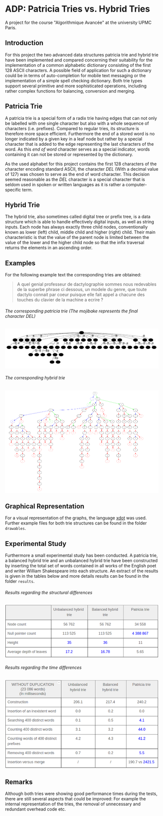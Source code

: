 # ADP: Patricia Tries vs. Hybrid Tries
A project for the course "Algorithmique Avancée" at the university UPMC Paris.

## Introduction
For this project the two advanced data structures patricia trie and hybrid trie have been implemented and compared
concerning their suitability for the implementation of a common alphabetic dictionary consisting of the first
128 ASCII characters. A possible field of application for such a dictionary could be in terms of auto-completion
for mobile text messaging or the implementation of a simple spell checking dictionary. Both trie types support
several primitive and more sophisticated operations, including rather complex functions for balancing,
conversion and merging.

## Patricia Trie
A patricia trie is a special form of a radix trie having edges that can not only be labelled with one single character
but also with a whole sequence of characters (i.e. prefixes). Compared to regular tries, its structure
is therefore more space efficient. Furthermore the end of a stored word is no longer indicated by a given key in
a leaf node but rather by a special character that is added to the edge representing the last characters of the word.
As this *end of word* character serves as a special indicator, words containing it can not be stored or represented
by the dictionary.

As the used alphabet for this project contains the first 128 characters of the character encoding standard ASCII,
the character *DEL* (With a decimal value of 127) was chosen to serve as the end of word character. This decision
seemed reasonable as the *DEL* character is a special character that is seldom used in spoken or written languages
as it is rather a computer-specific term.

## Hybrid Trie
The hybrid trie, also sometimes called digital tree or prefix tree, is a data structure which is able to handle
effectively digital inputs, as well as string inputs. Each node has always exactly three child nodes, conventionally
known as lower (left) child, middle child and higher (right) child. Their main characteristic is that the value of
the parent node is limited between the value of the lower and the higher child node so that the infix traversal
returns the elements in an ascending order.

## Examples
For the following example text the corresponding tries are obtained:
> A quel genial professeur de dactylographie sommes nous redevables de la superbe phrase ci dessous, un modele du
> genre, que toute dactylo connait par coeur puisque elle fait appel a chacune des touches du clavier de la
> machine a ecrire ?

###### The corresponding patricia trie (The mojibake represents the final character DEL)
![Patricia trie example](triesalgav/examples/patricia_trie_basic_example.png)

###### The corresponding hybrid trie
![Hybrid trie example](triesalgav/examples/hybrid_trie_basic_example.png)

## Graphical Representation
For a visual representation of the graphs, the language [xdot](https://github.com/jrfonseca/xdot.py) was used.
Further example files for both trie structures can be found in the folder ```drawables```.

## Experimental Study
Furthermore a small experimental study has been conducted. A patricia trie, a balanced hybrid trie and an
unbalanced hybrid trie have been constructed by inserting the total set of words contained in all works of the
English poet and writer William Shakespeare into each structure. An extract of the results is given in the
tables below and more details results can be found in the folder ```results```.

###### Results regarding the structural differences
![Patricia trie example](triesalgav/results/structural_results.png)

###### Results regarding the time differences
![Hybrid trie example](triesalgav/results/time_results.png)

## Remarks
Although both tries were showing good performance times during the tests, there are still several aspects that could
be improved: For example the internal representation of the tries, the removal of unnecessary and redundant
overhead code etc.
